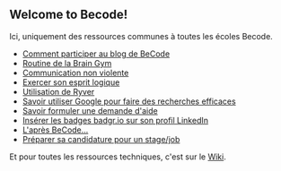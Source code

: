 ## Welcome to Becode!

Ici, uniquement des ressources communes à toutes les écoles Becode. 

- [Comment participer au blog de BeCode](BlogBecode.md)
- [Routine de la Brain Gym](BrainGymRoutine.md)
- [Communication non violente](CommunicationNonViolente.md)
- [Exercer son esprit logique](EspritLogique.md)
- [Utilisation de Ryver](ryver.md)
- [Savoir utiliser Google pour faire des recherches efficaces](UtiliserGoogle.md)
- [Savoir formuler une demande d'aide](ObtenirAide.md)
- [Insérer les badges badgr.io sur son profil LinkedIn](badges-de-competences.md)
- [L'après BeCode...](afterbecode.md)
- [Préparer sa candidature pour un stage/job](preparersacandidature.md)

Et pour toutes les ressources techniques, c'est sur le [Wiki](https://github.com/becodeorg/BeCode/wiki).
